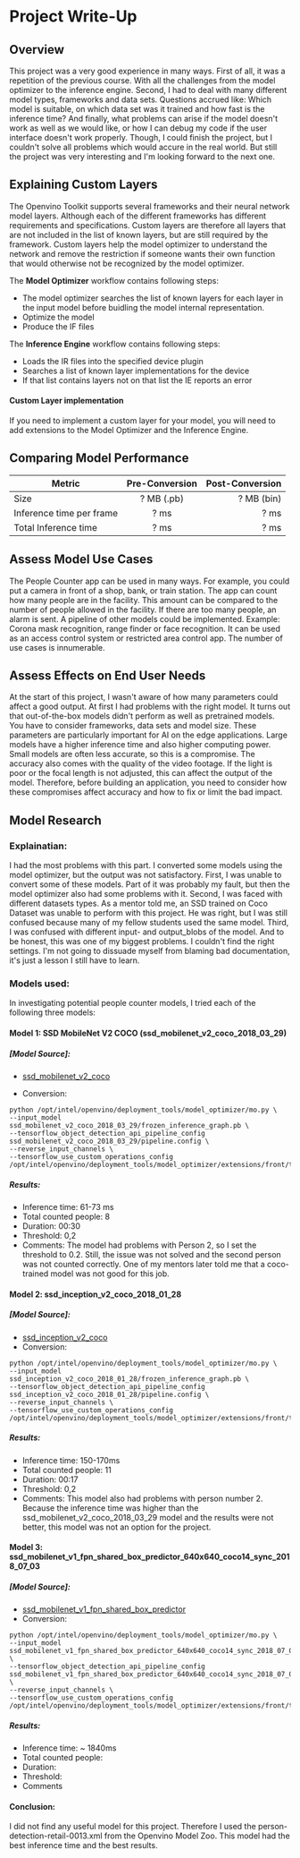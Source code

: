 # Project Write-Up

## Overview
This project was a very good experience in many ways. First of all, it was a repetition of the previous course. With all the challenges from the model optimizer to the inference engine. Second, I had to deal with many different model types, frameworks and data sets. Questions accrued like: Which model is suitable, on which data set was it trained and how fast is the inference time? And finally, what problems can arise if the model doesn't work as well as we would like, or how I can debug my code if the user interface doesn't work properly.
Though, I could finish the project, but I couldn't solve all problems which would accure in the real world. But still the project was very interesting and I'm looking forward to the next one.

## Explaining Custom Layers
The Openvino Toolkit supports several frameworks and their neural network model layers. Although each of the different frameworks has different requirements and specifications. Custom layers are therefore all layers that are not included in the list of known layers, but are still required by the framework. Custom layers help the model optimizer to understand the network and remove the restriction if someone wants their own function that would otherwise not be recognized by the model optimizer.

The **Model Optimizer** workflow contains following steps:

- The model optimizer searches the list of known layers for each layer in the input model before buidling the model internal representation.
- Optimize the model
- Produce the IF files

The **Inference Engine** workflow contains following steps:

- Loads the IR files into the specified device plugin
- Searches a list of known layer implementations for the device
- If that list contains layers not on that list the IE reports an error

#### Custom Layer implementation
If you need to implement a custom layer for your model, you will need to add extensions to the Model Optimizer and the Inference Engine.

## Comparing Model Performance

| Metric        | Pre-Conversion| Post-Conversion  |
| ------------- |:-------------:| -----:           |
| Size          | ? MB (.pb) | ? MB (bin)    |
| Inference time per frame| ? ms |   ? ms   |
| Total Inference time | ? ms |   ? ms|


## Assess Model Use Cases

The People Counter app can be used in many ways. For example, you could put a camera in front of a shop, bank, or train station.
The app can count how many people are in the facility. This amount can be compared to the number of people allowed in the facility. If there are too many people, an alarm is sent. A pipeline of other models could be implemented. Example: Corona mask recognition, range finder or face recognition. It can be used as an access control system or restricted area control app. The number of use cases is innumerable.

## Assess Effects on End User Needs

At the start of this project, I wasn't aware of how many parameters could affect a good output. At first I had problems with the right model. It turns out that out-of-the-box models didn't perform as well as pretrained models. You have to consider frameworks, data sets and model size. These parameters are particularly important for AI on the edge applications. Large models have a higher inference time and also higher computing power. Small models are often less accurate, so this is a compromise. The accuracy also comes with the quality of the video footage. If the light is poor or the focal length is not adjusted, this can affect the output of the model. Therefore, before building an application, you need to consider how these compromises affect accuracy and how to fix or limit the bad impact.

## Model Research

### Explainatian:
I had the most problems with this part. I converted some models using the model optimizer, but the output was not satisfactory.
First, I was unable to convert some of these models. Part of it was probably my fault, but then the model optimizer also had some problems with it. Second, I was faced with different datasets types. As a mentor told me, an SSD trained on Coco Dataset was unable to perform with this project. He was right, but I was still confused because many of my fellow students used the same model. Third, I was confused with different input- and output_blobs of the model. And to be honest, this was one of my biggest problems. I couldn't find the right settings. I'm not going to dissuade myself from blaming bad documentation, it's just a lesson I still have to learn.

### Models used:
In investigating potential people counter models, I tried each of the following three models:

#### Model 1: SSD MobileNet V2 COCO (ssd_mobilenet_v2_coco_2018_03_29)

##### [Model Source]:
  * [ssd_mobilenet_v2_coco](http://download.tensorflow.org/models/object_detection/ssd_mobilenet_v2_coco_2018_03_29.tar.gz)

  * Conversion:
  ```
  python /opt/intel/openvino/deployment_tools/model_optimizer/mo.py \
--input_model ssd_mobilenet_v2_coco_2018_03_29/frozen_inference_graph.pb \
--tensorflow_object_detection_api_pipeline_config ssd_mobilenet_v2_coco_2018_03_29/pipeline.config \
--reverse_input_channels \
--tensorflow_use_custom_operations_config /opt/intel/openvino/deployment_tools/model_optimizer/extensions/front/tf/ssd_v2_support.json
  ```
##### Results:
- Inference time: 61-73 ms
- Total counted people: 8
- Duration: 00:30
- Threshold: 0,2
- Comments:
The model had problems with Person 2, so I set the threshold to 0.2.
Still, the issue was not solved and the second person was not counted correctly.
One of my mentors later told me that a coco-trained model was not good for this job.

#### Model 2: ssd_inception_v2_coco_2018_01_28

##### [Model Source]:
* [ssd_inception_v2_coco](http://download.tensorflow.org/models/object_detection/ssd_inception_v2_coco_2018_01_28.tar.gz)
 * Conversion:
  ```
  python /opt/intel/openvino/deployment_tools/model_optimizer/mo.py \
--input_model ssd_inception_v2_coco_2018_01_28/frozen_inference_graph.pb \
--tensorflow_object_detection_api_pipeline_config ssd_inception_v2_coco_2018_01_28/pipeline.config \
--reverse_input_channels \
--tensorflow_use_custom_operations_config /opt/intel/openvino/deployment_tools/model_optimizer/extensions/front/tf/ssd_v2_support.json
  ```
##### Results:
- Inference time: 150-170ms
- Total counted people: 11
- Duration: 00:17
- Threshold: 0,2
- Comments:
This model also had problems with person number 2. Because the inference time was higher than the ssd_mobilenet_v2_coco_2018_03_29 model and the results were not better, this model was not an option for the project.

#### Model 3: ssd_mobilenet_v1_fpn_shared_box_predictor_640x640_coco14_sync_2018_07_03

##### [Model Source]:
* [ssd_mobilenet_v1_fpn_shared_box_predictor](http://download.tensorflow.org/models/object_detection/ssd_mobilenet_v1_fpn_shared_box_predictor_640x640_coco14_sync_2018_07_03.tar.gz)
 * Conversion:
  ```
  python /opt/intel/openvino/deployment_tools/model_optimizer/mo.py \
--input_model ssd_mobilenet_v1_fpn_shared_box_predictor_640x640_coco14_sync_2018_07_03/frozen_inference_graph.pb \
--tensorflow_object_detection_api_pipeline_config ssd_mobilenet_v1_fpn_shared_box_predictor_640x640_coco14_sync_2018_07_03/pipeline.config \
--reverse_input_channels \
--tensorflow_use_custom_operations_config /opt/intel/openvino/deployment_tools/model_optimizer/extensions/front/tf/ssd_v2_support.json
  ```
##### Results:
- Inference time: ~ 1840ms
- Total counted people:
- Duration:
- Threshold:
- Comments

#### Conclusion:
I did not find any useful model for this project. Therefore I used the person-detection-retail-0013.xml from the Openvino Model Zoo.
This model had the best inference time and the best results.

